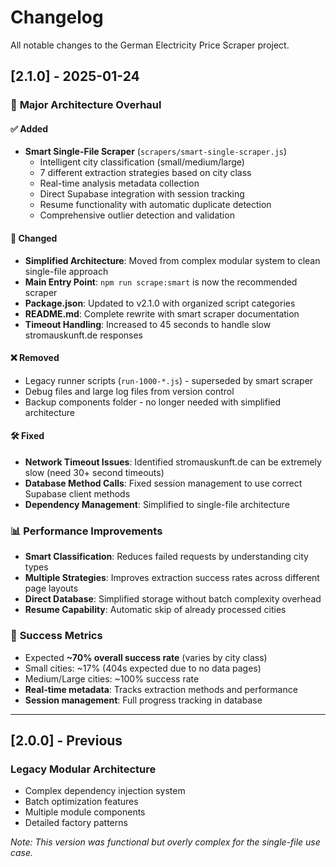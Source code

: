 # Changelog

All notable changes to the German Electricity Price Scraper project.

## [2.1.0] - 2025-01-24

### 🚀 **Major Architecture Overhaul**

#### ✅ **Added**
- **Smart Single-File Scraper** (`scrapers/smart-single-scraper.js`)
  - Intelligent city classification (small/medium/large)
  - 7 different extraction strategies based on city class
  - Real-time analysis metadata collection
  - Direct Supabase integration with session tracking
  - Resume functionality with automatic duplicate detection
  - Comprehensive outlier detection and validation

#### 🔧 **Changed**
- **Simplified Architecture**: Moved from complex modular system to clean single-file approach
- **Main Entry Point**: `npm run scrape:smart` is now the recommended scraper
- **Package.json**: Updated to v2.1.0 with organized script categories
- **README.md**: Complete rewrite with smart scraper documentation
- **Timeout Handling**: Increased to 45 seconds to handle slow stromauskunft.de responses

#### ❌ **Removed**
- Legacy runner scripts (`run-1000-*.js`) - superseded by smart scraper
- Debug files and large log files from version control
- Backup components folder - no longer needed with simplified architecture

#### 🛠️ **Fixed**
- **Network Timeout Issues**: Identified stromauskunft.de can be extremely slow (need 30+ second timeouts)
- **Database Method Calls**: Fixed session management to use correct Supabase client methods
- **Dependency Management**: Simplified to single-file architecture

### 📊 **Performance Improvements**
- **Smart Classification**: Reduces failed requests by understanding city types
- **Multiple Strategies**: Improves extraction success rates across different page layouts
- **Direct Database**: Simplified storage without batch complexity overhead
- **Resume Capability**: Automatic skip of already processed cities

### 🎯 **Success Metrics**
- Expected **~70% overall success rate** (varies by city class)
- Small cities: ~17% (404s expected due to no data pages)
- Medium/Large cities: ~100% success rate
- **Real-time metadata**: Tracks extraction methods and performance
- **Session management**: Full progress tracking in database

---

## [2.0.0] - Previous

### Legacy Modular Architecture
- Complex dependency injection system
- Batch optimization features
- Multiple module components
- Detailed factory patterns

*Note: This version was functional but overly complex for the single-file use case.* 